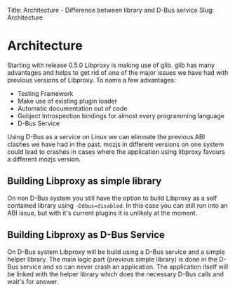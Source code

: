 Title: Architecture - Difference between library and D-Bus service
Slug: Architecture


# Architecture

Starting with release 0.5.0 Libproxy is making use of glib. glib has many
advantages and helps to get rid of one of the major issues we have had with
previous versions of Libproxy. To name a few advantages:

- Testing Framework
- Make use of existing plugin loader
- Automatic documentation out of code
- Gobject Introspection bindings for almost every programming language
- D-Bus Service

Using D-Bus as a service on Linux we can elimnate the previous ABI clashes we
have had in the past. mozjs in different versions on one system could lead to
crashes in cases where the application using libproxy favours a different mozjs
version.

## Building Libproxy as simple library

On non D-Bus system you still have the option to build Libproxy as a self
contained library using `-Ddbus=disabled`. In this case you can still run into
an ABI issue, but with it's current plugins it is unlikely at the moment.

## Building Libproxy as D-Bus Service
On D-Bus system Libproxy will be build using a D-Bus service and a simple
helper library. The main logic part (previous simple library) is done in the
D-Bus service and so can never crash an application.
The application itself will be linked with the helper library which does the
necessary D-Bus calls and wait's for answer.
